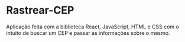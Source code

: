 # Rastrear-CEP
Aplicação feita com a biblioteca React, JavaScript, HTML e CSS com o intuito de buscar um CEP e passar as informações sobre o mesmo.
